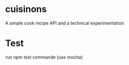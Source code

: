 # cuisinons
A simple cook recipe API and a technical experimentation

# Test
run npm test commande (use mocha)
